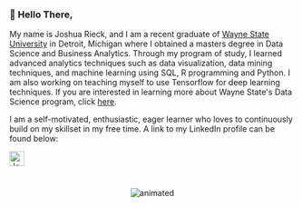 ### 👋 Hello There,


My name is Joshua Rieck, and I am a recent graduate of [Wayne State University](https://wayne.edu/) in Detroit, Michigan where I obtained a masters degree in Data Science and Business Analytics. Through my program of study, I learned advanced analytics techniques such as data visualization, data mining techniques, and machine learning using SQL, R programming and Python. I am also working on teaching myself to use Tensorflow for deep learning techniques. If you are interested in learning more about Wayne State's Data Science program, click [here](https://engineering.wayne.edu/data-science-program).

I am a self-motivated, enthusiastic, eager learner who loves to continuously build on my skillset in my free time. A link to my LinkedIn profile can be found below:

<a href="https://www.linkedin.com/in/joshuarieck6794/">
  <img align="left" alt="Josh's LinkedIN" width="26px" src="https://raw.githubusercontent.com/peterthehan/peterthehan/master/assets/linkedin.svg" />
</a>

<br />
<br />
<br />


<p align="center">
  <img src="https://github.com/jmrieck17/jmrieck17/blob/main/galaxyswirl.gif" alt="animated" />
</p>

<!---
jmrieck17/jmrieck17 is a ✨ special ✨ repository because its `README.md` (this file) appears on your GitHub profile.
You can click the Preview link to take a look at your changes.
--->
